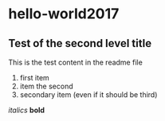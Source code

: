# hello-world2017
## Test of the second level title

This is the test content in the readme file

1. first item
2. item the second
2. secondary item (even if it should be third)

*italics*
**bold**
